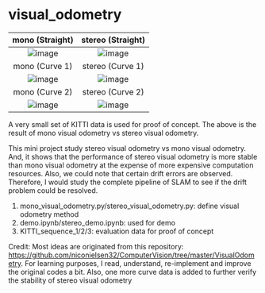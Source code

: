 # visual_odometry

mono (Straight)            |  stereo (Straight)
:-------------------------:|:-------------------------:
![image](https://github.com/ryanyu512/visual_odometry/assets/19774686/75a5c96d-bddf-4ba6-a7a6-2a6e112dd91d) | ![image](https://github.com/ryanyu512/visual_odometry/assets/19774686/03c0fe3c-236d-4833-bb01-394dff76afd0)
mono (Curve 1)            |  stereo (Curve 1)
![image](https://github.com/ryanyu512/visual_odometry/assets/19774686/2165ef7d-e4ff-4b63-984f-6ede72fae18b)  |  ![image](https://github.com/ryanyu512/visual_odometry/assets/19774686/362a08aa-b27a-4885-a31e-003e889e8288)
mono (Curve 2)            |  stereo (Curve 2)
![image](https://github.com/ryanyu512/visual_odometry/assets/19774686/f591133e-0d91-4d13-a0d9-11cc6380e5df) | ![image](https://github.com/ryanyu512/visual_odometry/assets/19774686/4f49d1c9-0737-49de-90ec-0a9619277f88)


A very small set of KITTI data is used for proof of concept. The above is the result of mono visual odometry vs stereo visual odometry. 

This mini project study stereo visual odometry vs mono visual odometry. And, it shows that the performance of stereo visual odometry is more stable than mono visual odometry at the expense of more expensive computation resources. Also, we could note that certain drift errors are observed. Therefore, I would study the complete pipeline of SLAM to see if the drift problem could be resolved.  

1. mono_visual_odometry.py/stereo_visual_odometry.py: define visual odometry method
2. demo.ipynb/stereo_demo.ipynb: used for demo
3. KITTI_sequence_1/2/3: evaluation data for proof of concept

Credit: Most ideas are originated from this repository: https://github.com/niconielsen32/ComputerVision/tree/master/VisualOdometry. For learning purposes, I read, understand, re-implement and improve the original codes a bit. Also, one more curve data is added to further verify the stability of stereo visual odometry
